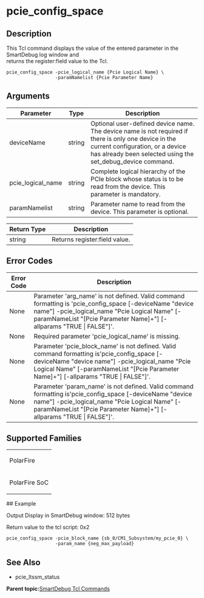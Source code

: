 # pcie\_config\_space

## Description

This Tcl command displays the value of the entered parameter in the SmartDebug log window and<br /> returns the register:field value to the Tcl.

```
pcie_config_space -pcie_logical_name {Pcie Logical Name} \
                  -paramNamelist {Pcie Parameter Name}
```

## Arguments

|Parameter|Type|Description|
|---------|----|-----------|
|deviceName|string|Optional user-defined device name. The device name is not required if there is only one device in the current configuration, or a device has already been selected using the set\_debug\_device command.|
|pcie\_logical\_name|string|​Complete logical hierarchy of the PCIe block whose status is to be read from the device. This<br /> parameter is mandatory.|
|paramNamelist|string|Parameter name to read from the device. This parameter is optional.|

|Return Type|Description|
|-----------|-----------|
|string|Returns register:field value.|

## Error Codes

|Error Code|Description|
|----------|-----------|
|None​|Parameter 'arg\_name' is not defined. Valid command formatting is 'pcie\_config\_space \[-deviceName "device name"\] -pcie\_logical\_name "Pcie Logical Name" \[-paramNameList "\[Pcie Parameter Name\]+"\] \[-allparams "TRUE \| FALSE"\]'.|
|None​|Required parameter 'pcie\_logical\_name' is missing.|
|None​|Parameter 'pcie\_block\_name' is not defined. Valid command formatting is'pcie\_config\_space \[-deviceName "device name"\] -pcie\_logical\_name "Pcie Logical Name" \[-paramNameList "\[Pcie Parameter Name\]+"\] \[-allparams "TRUE \| FALSE"\]'.|
|None​|Parameter 'param\_name' is not defined. Valid command formatting is'pcie\_config\_space \[-deviceName "device name"\] -pcie\_logical\_name "Pcie Logical Name" \[-paramNameList "\[Pcie Parameter Name\]+"\] \[-allparams "TRUE \| FALSE"\]'.|

## Supported Families

<table id="GUID-06E9780C-B0B8-4606-8966-831BD210F6B5"><tbody><tr><td>

PolarFire

</td></tr><tr><td>

PolarFire SoC

</td></tr></tbody>
</table>## Example

Output Display in SmartDebug window: 512 bytes

Return value to the tcl script: 0x2

```
pcie_config_space -pcie_block_name {sb_0/CM1_Subsystem/my_pcie_0} \
                  -param_name {neg_max_payload}
```

## See Also

-   pcie\_ltssm\_status


**Parent topic:**[SmartDebug Tcl Commands](GUID-5F0515FB-DC45-4C39-86E5-8B7DC659F010.md)

